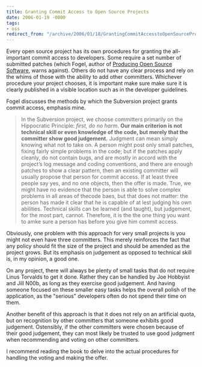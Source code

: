 ```yaml
---
title: Granting Commit Access to Open Source Projects
date: 2006-01-19 -0800
tags:
- oss
redirect_from: "/archive/2006/01/18/GrantingCommitAccesstoOpenSourceProjects.aspx/"
---
```


Every open source project has its own procedures for granting the
all-important commit access to developers. Some require a set number of
submitted patches (which Fogel, author of [Producing Open Source
Software](https://haacked.com/archive/2006/01/16/RunningAnOpenSourceProject.aspx "Previous Blog Post About This Book"),
warns against). Others do not have any clear process and rely on the
whims of those with the ability to add other committers. Whichever
procedure your project chooses, it is important make sure make sure it
is clearly published in a visible location such as in the developer
guidelines.

Fogel discusses the methods by which the Subversion project grants
commit access, emphasis mine.

> In the Subversion project, we choose committers primarily on the
> Hippocratic Principle: *first, do no harm*. **Our main criterion is
> not technical skill or even knowledge of the code, but merely that the
> committer show good judgement.** Judgment can mean simply knowing what
> not to take on. A person might post only small patches, fixing fairly
> simple problems in the code; but if the patches apply cleanly, do not
> contain bugs, and are mostly in accord with the project’s log message
> and coding conventions, and there are enough patches to show a clear
> pattern, then an existing committer will usually propose that person
> for commit access. If at least three people say yes, and no one
> objects, then the offer is made. True, we might have no evidence that
> the person is able to solve complex problems in all areas of thecode
> baes, but that does not matter: the person has made it clear that he
> is capable of at lest judging his own abilities. Technical skills can
> be learned (and taught), but judgement, for the most part, cannot.
> Therefore, it is the the one thing you want to amke sure a person has
> before you give him commit access.

Obviously, one problem with this approach for very small projects is you
might not even have three committers. This merely reinforces the fact
that any policy should fit the size of the project and should be amended
as the project grows. But its emphasis on judgement as opposed to
technical skill is, in my opinion, a good one.

On any project, there will always be plenty of small tasks that do not
require Linus Torvalds to get it done. Rather they can be handled by Joe
Hobbyist and Jill N00b, as long as they exercise good judgement. And
having someone focused on these smaller easy tasks helps the overall
polish of the application, as the "serious" developers often do not
spend their time on them.

Another benefit of this approach is that it does not rely on an
artificial quota, but on recognition by other committers that someone
exhibits good judgement. Ostensibly, if the other committers were chosen
because of their good judgement, they can most likely be trusted to use
good judgment when recommending and voting on other committers.

I recommend reading the book to delve into the actual procedures for
handling the voting and making the offer.

